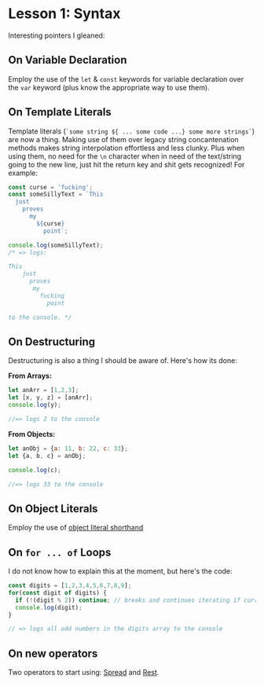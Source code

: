 # Lesson 1: Syntax

Interesting pointers I gleaned:

## On Variable Declaration

Employ the use of the `let` & `const` keywords for variable declaration over the `var` keyword (plus know the appropriate way to use them).

## On Template Literals

Template literals (`` `some string ${ ... some code ...} some more strings` ``) are now a thing. Making use of them over legacy string concantenation methods makes string interpolation effortless and less clunky. Plus when using them, no need for the `\n` character when in need of the text/string going to the new line, just hit the return key and shit gets recognized! For example:

```javascript
const curse = 'fucking';
const someSillyText = `This
  just
    proves
      my
        ${curse}
          point`;

console.log(someSillyText);
/* => logs:

This
    just
      proves
       my
         fucking
           point

to the console. */

```

## On Destructuring

Destructuring is also a thing I should be aware of. Here's how its done: 

**From Arrays:**

```javascript
let anArr = [1,2,3];
let [x, y, z] = [anArr];
console.log(y);

//=> logs 2 to the console
```

**From Objects:** 

```javascript
let anObj = {a: 11, b: 22, c: 33};
let {a, b, c} = anObj;

console.log(c);

//=> logs 33 to the console
```

## On Object Literals

Employ the use of [object literal shorthand](https://eslint.org/docs/rules/object-shorthand)

## On `for ... of` Loops 

I do not know how to explain this at the moment, but here's the code:

```javascript
const digits = [1,2,3,4,5,6,7,8,9];
for(const digit of digits) {
  if (!(digit % 2)) continue; // breaks and continues iterating if current digit is even 
  console.log(digit);
}

// => logs all odd numbers in the digits array to the console
```

## On new operators

Two operators to start using: [Spread](https://developer.mozilla.org/en-US/docs/Web/JavaScript/Reference/Operators/Spread_syntax) and [Rest](https://developer.mozilla.org/en-US/docs/Web/JavaScript/Reference/Functions/rest_parameters).

